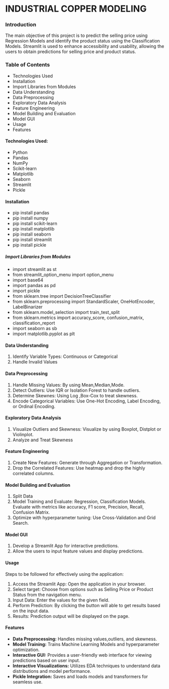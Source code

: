 # INDUSTRIAL COPPER MODELING
### **Introduction**
  The main objective of this project is to predict the selling price using Regression Models and identify the product status using the Classification Models. Streamlit is used to enhance accessibility and usability, allowing the users to obtain predictions for selling price and product status. 
### Table of Contents
* Technologies Used
* Installation
* Import Libraries from Modules
* Data Understanding
* Data Preprocessing
* Exploratory Data Analysis
* Feature Engineering
* Model Building and Evaluation
* Model GUI
* Usage
* Features
#### Technologies Used:
* Python
* Pandas
* NumPy
* Scikit-learn
* Matplotlib
* Seaborn
* Streamlit
* Pickle
#### Installation
* pip install pandas
* pip install numpy
* pip install scikit-learn
* pip install matplotlib
* pip install seaborn
* pip install streamlit
* pip install pickle
##### Import Libraries from Modules
* import streamlit as st
* from streamlit_option_menu import option_menu
* import base64
* import pandas as pd
* import pickle
* from sklearn.tree import DecisionTreeClassifier
* from sklearn.preprocessing import StandardScaler, OneHotEncoder, LabelBinarizer
* from sklearn.model_selection import train_test_split
* from sklearn.metrics import accuracy_score, confusion_matrix, classification_report
* import seaborn as sb
* import matplotlib.pyplot as plt
#### Data Understanding
1. Identify Variable Types: Continuous or Categorical
2. Handle Invalid Values
#### Data Preprocessing
1. Handle Missing Values: By using Mean,Median,Mode.
2. Detect Outliers: Use IQR or Isolation Forest to handle outliers.
3. Determine Skewnes: Using Log ,Box-Cox to treat skewness.
4. Encode Categorical Variables: Use One-Hot Encoding, Label Encoding, or Ordinal Encoding.
#### Exploratory Data Analysis
1. Visualize Outliers and Skewness: Visualize by using Boxplot, Distplot or Violinplot. 
2. Analyze and Treat Skewness
#### Feature Engineering
1. Create New Features: Generate through Aggregation or Transformation.
2. Drop the Correlated Features: Use heatmap and drop the highly correlated columns.
#### Model Building and Evaluation
1. Split Data
2. Model Training and Evaluate: Regression, Classification Models. Evaluate with metrics like accuracy, F1 score, Precision, Recall, Confusion Matrix.
4. Optimize with hyperparameter tuning: Use Cross-Validation and Grid Search.
#### Model GUI
1. Develop a Streamlit App for interactive predictions.
2. Allow the users to input feature values and display predictions.
#### Usage
Steps to be followed for effectively using the application:
1. Access the Streamlit App: Open the application in your browser.
2. Select target: Choose from options such as Selling Price or Product Status from the navigation menu.
3. Input Data: Enter the values for the given field.
4. Perform Prediction: By clicking the button will able to get results based on the input data.
5. Results: Prediction output will be displayed on the page.
#### Features
- **Data Preprocessing:** Handles missing values,outliers, and skewness.
- **Model Training:** Trains Machine Learning Models and hyperparameter optimization.
- **Interactive GUI:** Provides a user-friendly web interface for viewing predictions based on user input.
- **Interactive Visualizations:** Utilizes EDA techniques to understand data distributions and model performance.
- **Pickle Integration:** Saves and loads models and transformers for seamless use.

